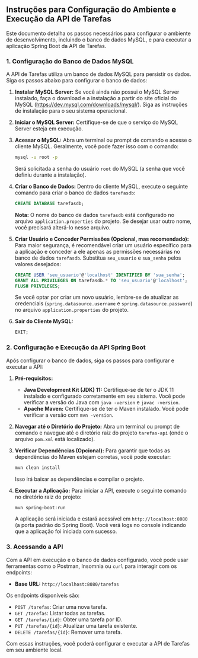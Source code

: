 ## Instruções para Configuração do Ambiente e Execução da API de Tarefas

Este documento detalha os passos necessários para configurar o ambiente de desenvolvimento, incluindo o banco de dados MySQL, e para executar a aplicação Spring Boot da API de Tarefas.

### 1. Configuração do Banco de Dados MySQL

A API de Tarefas utiliza um banco de dados MySQL para persistir os dados. Siga os passos abaixo para configurar o banco de dados:

1.  **Instalar MySQL Server:** Se você ainda não possui o MySQL Server instalado, faça o download e a instalação a partir do site oficial do MySQL (https://dev.mysql.com/downloads/mysql/). Siga as instruções de instalação para o seu sistema operacional.

2.  **Iniciar o MySQL Server:** Certifique-se de que o serviço do MySQL Server esteja em execução.

3.  **Acessar o MySQL:** Abra um terminal ou prompt de comando e acesse o cliente MySQL. Geralmente, você pode fazer isso com o comando:
    ```bash
    mysql -u root -p
    ```
    Será solicitada a senha do usuário `root` do MySQL (a senha que você definiu durante a instalação).

4.  **Criar o Banco de Dados:** Dentro do cliente MySQL, execute o seguinte comando para criar o banco de dados `tarefasdb`:
    ```sql
    CREATE DATABASE tarefasdb;
    ```
    **Nota:** O nome do banco de dados `tarefasdb` está configurado no arquivo `application.properties` do projeto. Se desejar usar outro nome, você precisará alterá-lo nesse arquivo.

5.  **Criar Usuário e Conceder Permissões (Opcional, mas recomendado):** Para maior segurança, é recomendável criar um usuário específico para a aplicação e conceder a ele apenas as permissões necessárias no banco de dados `tarefasdb`. Substitua `seu_usuario` e `sua_senha` pelos valores desejados:
    ```sql
    CREATE USER 'seu_usuario'@'localhost' IDENTIFIED BY 'sua_senha';
    GRANT ALL PRIVILEGES ON tarefasdb.* TO 'seu_usuario'@'localhost';
    FLUSH PRIVILEGES;
    ```
    Se você optar por criar um novo usuário, lembre-se de atualizar as credenciais (`spring.datasource.username` e `spring.datasource.password`) no arquivo `application.properties` do projeto.

6.  **Sair do Cliente MySQL:**
    ```sql
    EXIT;
    ```

### 2. Configuração e Execução da API Spring Boot

Após configurar o banco de dados, siga os passos para configurar e executar a API:

1.  **Pré-requisitos:**
    *   **Java Development Kit (JDK) 11:** Certifique-se de ter o JDK 11 instalado e configurado corretamente em seu sistema. Você pode verificar a versão do Java com `java -version` e `javac -version`.
    *   **Apache Maven:** Certifique-se de ter o Maven instalado. Você pode verificar a versão com `mvn -version`.

2.  **Navegar até o Diretório do Projeto:** Abra um terminal ou prompt de comando e navegue até o diretório raiz do projeto `tarefas-api` (onde o arquivo `pom.xml` está localizado).

3.  **Verificar Dependências (Opcional):** Para garantir que todas as dependências do Maven estejam corretas, você pode executar:
    ```bash
    mvn clean install
    ```
    Isso irá baixar as dependências e compilar o projeto.

4.  **Executar a Aplicação:** Para iniciar a API, execute o seguinte comando no diretório raiz do projeto:
    ```bash
    mvn spring-boot:run
    ```
    A aplicação será iniciada e estará acessível em `http://localhost:8080` (a porta padrão do Spring Boot). Você verá logs no console indicando que a aplicação foi iniciada com sucesso.

### 3. Acessando a API

Com a API em execução e o banco de dados configurado, você pode usar ferramentas como o Postman, Insomnia ou `curl` para interagir com os endpoints:

*   **Base URL:** `http://localhost:8080/tarefas`

Os endpoints disponíveis são:

*   `POST /tarefas`: Criar uma nova tarefa.
*   `GET /tarefas`: Listar todas as tarefas.
*   `GET /tarefas/{id}`: Obter uma tarefa por ID.
*   `PUT /tarefas/{id}`: Atualizar uma tarefa existente.
*   `DELETE /tarefas/{id}`: Remover uma tarefa.

Com essas instruções, você poderá configurar e executar a API de Tarefas em seu ambiente local.

